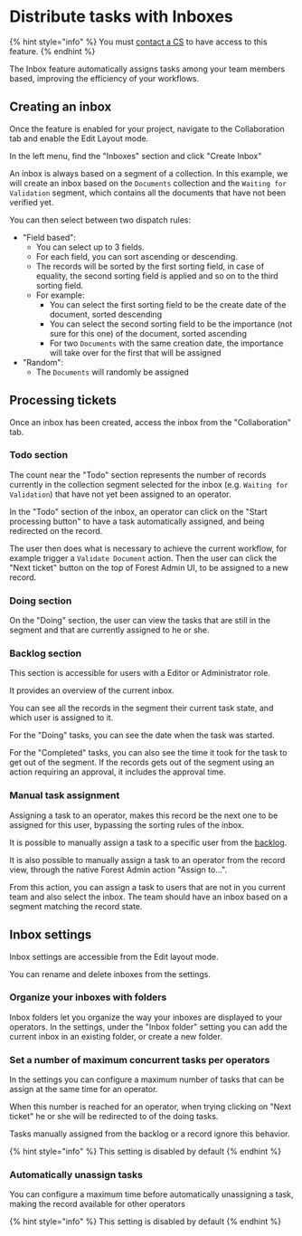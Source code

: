 # Distribute tasks with Inboxes

{% hint style="info" %}
You must [contact a CS](https://www.forestadmin.com/contact-us?message=Subject:%20I%20want%20to%%20enable%20the%20inbox%20feature) to have access to this feature.
{% endhint %}

The Inbox feature automatically assigns tasks among your team members based, improving the efficiency of your workflows.

## Creating an inbox

Once the feature is enabled for your project, navigate to the Collaboration tab and enable the Edit Layout mode.

In the left menu, find the "Inboxes" section and click "Create Inbox"

An inbox is always based on a segment of a collection. In this example, we will create an inbox based on the `Documents` collection and the `Waiting for Validation` segment, which contains all the documents that have not been verified yet.

You can then select between two dispatch rules:

- "Field based":
  - You can select up to 3 fields.
  - For each field, you can sort ascending or descending.
  - The records will be sorted by the first sorting field, in case of equality, the second sorting field is applied and so on to the third sorting field.
  - For example:
    - You can select the first sorting field to be the create date of the document, sorted descending
    - You can select the second sorting field to be the importance (not sure for this one) of the document, sorted ascending
    - For two `Documents` with the same creation date, the importance will take over for the first that will be assigned
- "Random":
  - The `Documents` will randomly be assigned

## Processing tickets

Once an inbox has been created, access the inbox from the "Collaboration" tab.

### Todo section

The count near the "Todo" section represents the number of records currently in the collection segment selected for the inbox (e.g. `Waiting for Validation`) that have not yet been assigned to an operator.

In the "Todo" section of the inbox, an operator can click on the "Start processing button" to have a task automatically assigned, and being redirected on the record.

The user then does what is necessary to achieve the current workflow, for example trigger a `Validate Document` action. Then the user can click the "Next ticket" button on the top of Forest Admin UI, to be assigned to a new record.

### Doing section

On the "Doing" section, the user can view the tasks that are still in the segment and that are currently assigned to he or she.

### Backlog section

This section is accessible for users with a Editor or Administrator role.

It provides an overview of the current inbox.

You can see all the records in the segment their current task state, and which user is assigned to it.

For the "Doing" tasks, you can see the date when the task was started.

For the "Completed" tasks, you can also see the time it took for the task to get out of the segment. If the records gets out of the segment using an action requiring an approval, it includes the approval time.

### Manual task assignment

Assigning a task to an operator, makes this record be the next one to be assigned for this user, bypassing the sorting rules of the inbox.

It is possible to manually assign a task to a specific user from the [backlog](#backlog-section).

It is also possible to manually assign a task to an operator from the record view, through the native Forest Admin action "Assign to...".

From this action, you can assign a task to users that are not in you current team and also select the inbox. The team should have an inbox based on a segment matching the record state.

## Inbox settings

Inbox settings are accessible from the Edit layout mode.

You can rename and delete inboxes from the settings.

### Organize your inboxes with folders

Inbox folders let you organize the way your inboxes are displayed to your operators.
In the settings, under the "Inbox folder" setting you can add the current inbox in an existing folder, or create a new folder.

### Set a number of maximum concurrent tasks per operators

In the settings you can configure a maximum number of tasks that can be assign at the same time for an operator.

When this number is reached for an operator, when trying clicking on "Next ticket" he or she will be redirected to of the doing tasks.

Tasks manually assigned from the backlog or a record ignore this behavior.

{% hint style="info" %}
This setting is disabled by default
{% endhint %}

### Automatically unassign tasks

You can configure a maximum time before automatically unassigning a task, making the record available for other operators

{% hint style="info" %}
This setting is disabled by default
{% endhint %}
